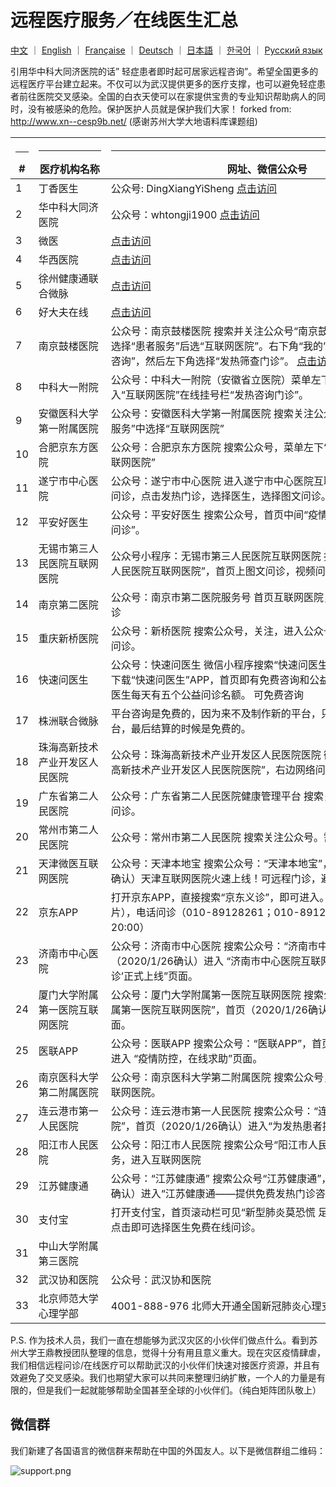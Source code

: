 # 远程医疗服务／在线医生汇总

[中文](./README.md) ｜ [English](./README-en.md) ｜ [Française](./README-fr.md) ｜ [Deutsch](./README-de.md) ｜ [日本語](./README-jp.md) ｜ [한국어](./README-kr.md)  ｜ [Русский язык](./README-ru.md) 

引用华中科大同济医院的话” 轻症患者即时起可居家远程咨询”。希望全国更多的远程医疗平台建立起来。不仅可以为武汉提供更多的医疗支撑，也可以避免轻症患者前往医院交叉感染。全国的白衣天使可以在家提供宝贵的专业知识帮助病人的同时，没有被感染的危险。保护医护人员就是保护我们大家！ forked from: http://www.xn--cesp9b.net/  (感谢苏州大学大地语料库课题组)

| <hr size=1 ALIGN=CENTER> # | <hr width = 100 size=1 ALIGN=CENTER> 医疗机构名称 </hr> | <hr width = 500 size=1 ALIGN=CENTER> 网址、微信公众号 </hr> | <hr width = "500" size=1 ALIGN=CENTER> 服务内容（收费情况）</hr> | <hr width = 100 size=1 ALIGN=CENTER> 添加日期 </hr>  |
|---|--------------|---------------------------|-------------------------------|-----------|
| 1 | 丁香医生     | 公众号: DingXiangYiSheng [点击访问](https://img1.dxycdn.com/2020/0125/993/3392865907226580601-22.jpg) | 防范新型肺炎·湖北地区免费义诊 | 2020/1/24 |
| 2 | 华中科大同济医院 |公众号：whtongji1900 [点击访问](https://sm.ms/image/ETPWyrpKDLei6Ss) |“发热门诊”在线问诊功能。轻症患者即时起可居家远程咨询（不限号）| 2020/1/24 |
| 3 | 微医| [点击访问](https://promo.guahao.com/topic/pneumonia)|免费义诊|2020/1/24|
| 4 | 华西医院|[点击访问](https://h5hyt.cd120.com/ncov/index?token=5521445_token_WX1934b6accb9ac50d8e21223d73b6777e_token_1752085387&userId=5521445&organCode=HID0101&openId=ocZagjv41d33u19YN6a35WdagH6Y) | 免费咨询 | 2020/1/26|
| 5 | 徐州健康通联合微脉|[点击访问](https://m.myweimai.com/hd/publish/index.f94879867f3ec5e6014bed4efec5328d.html?from=singlemessage&isappinstalled=0)|   免费在线义诊  | 2020/1/26|
| 6 | 好大夫在线|[点击访问](https://www.haodf.com/jibing/feiyan.htm)| 收费未知|2020/1/24|
| 7 | 南京鼓楼医院|公众号：南京鼓楼医院 搜索并关注公众号“南京鼓楼医院”，右下角菜单选择“患者服务”后选“互联网医院”。右下角“我的”注册后选“图文/视频咨询”，然后左下角选择“发热筛查门诊”。 [点击访问](https://sm.ms/image/k9bYeABaPZ8wLqE) |网上发热筛查门诊|2020/1/25|
| 8 |中科大一附院|公众号：中科大一附院（安徽省立医院）菜单左下角“就医服务”进入“互联网医院”在线挂号栏“发热咨询门诊”。|菜单左下角“就医服务”进入“互联网医院”在线挂号栏“发热咨询门诊”。免费发热咨询门诊。视频或问诊方式咨询解答。在线查看检验报告。|2020/1/25|
| 9 | 安徽医科大学第一附属医院 |公众号：安徽医科大学第一附属医院 搜索关注公众号，菜单左下“就医服务”中选择“互联网医院” |免费咨询门诊|2020/1/25|
| 10 | 合肥京东方医院|公众号：合肥京东方医院 搜索公众号，菜单左下“就医服务”中选择“互联网医院”|免费咨询门诊|2020/1/25|
| 11 | 遂宁市中心医院|公众号：遂宁市中心医院 进入遂宁市中心医院互联网医院，点击在线问诊，点击发热门诊，选择医生，选择图文问诊。|互联网医院发热门诊|2020/1/25|
| 12 |平安好医生 |公众号：平安好医生 搜索公众号，首页中间“疫情问诊”进入“冠状病毒问诊”。|冠状病毒问诊|2020/1/25|
| 13 | 无锡市第三人民医院互联网医院 |公众号小程序：无锡市第三人民医院互联网医院 搜索关注“无锡市第三人民医院互联网医院”，首页上图文问诊，视频问诊|    图文问诊，视频问诊|2020/1/25|
| 14 | 南京第二医院  | 公众号：南京市第二医院服务号 首页互联网医院，图文问诊，视频问诊 |发热门诊，图文问诊，视频问诊|2020/1/25|
| 15 |重庆新桥医院|公众号：新桥医院 搜索公众号，关注，进入公众号，掌上医院，在线问诊。|在线问诊|2020/1/25|
| 16 |快速问医生|公众号：快速问医生 微信小程序搜索“快速问医生”即可免费咨询，或者下载“快速问医生”APP，首页即有免费咨询和公益问诊通道，平台每个医生每天有五个公益问诊名额。 可免费咨询| 有免费和收费|2020/1/25|
| 17 | 株洲联合微脉| 平台咨询是免费的，因为来不及制作新的平台，只能使用原来的付费平台，最后结算的时候是免费的。|在线义诊|2020/1/25|
| 18 | 珠海高新技术产业开发区人民医院 |公众号：珠海高新技术产业开发区人民医院医院 微信小程序搜索“珠海高新技术产业开发区人民医院医院”，右边网络问诊。| 网络问诊|2020/1/25|
| 19 | 广东省第二人民医院 |公众号：广东省第二人民医院健康管理平台 搜索关注公众号。登录后问诊。|在线问诊|2020/1/25|
| 20 | 常州市第二人民医院 |公众号：常州市第二人民医院 搜索关注公众号。需要注册。| 网上发热门诊|2020/1/25|
| 21 | 天津微医互联网医院 |公众号：天津本地宝 搜索公众号：“天津本地宝”，首页（2020/1/26确认）天津互联网医院火速上线！可远程门诊，避免交叉感染风险！| 远程门诊 |2020/1/26|
| 22 | 京东APP|打开京东APP，直接搜索“京东义诊”，即可进入。急速问诊（文字，图片），电话问诊（010-89128261；010-89128263每天8:00-20:00）| 急速问诊和电话问诊|2020/1/26|
| 23 | 济南市中心医院 |公众号：济南市中心医院 搜索公众号：“济南市中心医院”，首页（2020/1/26确认）进入 “济南市中心医院互联网医院’发热咨询门诊’正式上线”页面。|在线问诊|2020/1/26|
| 24 | 厦门大学附属第一医院互联网医院 | 公众号：厦门大学附属第一医院互联网医院 搜索公众号：“厦门大学附属第一医院互联网医院”，首页（2020/1/26确认）进入 “发热门诊”页面。| 在线问诊 | 2020/1/26|
| 25 | 医联APP|公众号：医联APP 搜索公众号：“医联APP”，首页（2020/1/26确认）进入 “疫情防控，在线求助”页面。| 7*24小时咨询| 2020/1/26|
| 26 | 南京医科大学第二附属医院| 公众号：南京医科大学第二附属医院 搜索公众号，进入就医服务，互联网医院。|互联网医院| 2020/1/26|
| 27 | 连云港市第一人民医院|公众号：连云港市第一人民医院 搜索公众号：“连云港市第一人民医院”，首页（2020/1/26确认）进入“为发热患者提供免费在线咨询”|  发热患者免费在线咨询| 2020/1/26|
| 28 | 阳江市人民医院|公众号：阳江市人民医院 搜索公众号“阳江市人民医院”，菜单医疗服务，进入互联网医院|互联网医院|2020/1/26|
| 29 | 江苏健康通|公众号：“江苏健康通” 搜索公众号“江苏健康通”，首页（2020/1/26确认）进入“江苏健康通――提供免费发热门诊咨询服务的统一门户”| 免费发热门诊|2020/1/26|
| 30 | 支付宝|打开支付宝，首页滚动栏可见“新型肺炎莫恐慌 足不出户免费问医生”，点击即可选择医生免费在线问诊。| 支付宝为武汉市民开通免费义诊入口，常见病可在线诊断| 2020/1/26|
| 31 | 中山大学附属第三医院|                           | 	免费咨询 | 2020/1/26|
| 32 | 武汉协和医院 | 公众号：武汉协和医院 | 免费发热咨询门诊|2020/1/26|
| 33 | 北京师范大学心理学部|4001-888-976 北师大开通全国新冠肺炎心理支持400热线 | 心理学咨询                              |  2020/1/26 |

P.S. 作为技术人员，我们一直在想能够为武汉灾区的小伙伴们做点什么。看到苏州大学王鼎教授团队整理的信息，觉得十分有用且意义重大。现在灾区疫情肆虐，我们相信远程问诊/在线医疗可以帮助武汉的小伙伴们快速对接医疗资源，并且有效避免了交叉感染。我们也期望大家可以共同来整理归纳扩散，一个人的力量是有限的，但是我们一起就能够帮助全国甚至全球的小伙伴们。（纯白矩阵团队敬上）

## 微信群

我们新建了各国语言的微信群来帮助在中国的外国友人。以下是微信群组二维码：

![support.png](https://i.loli.net/2020/01/28/P82zUoRwa6vfQTJ.png)